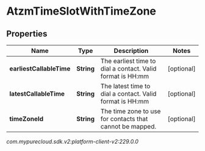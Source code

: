 # AtzmTimeSlotWithTimeZone


## Properties

| Name | Type | Description | Notes |
| ------------ | ------------- | ------------- | ------------- |
| **earliestCallableTime** | **String** | The earliest time to dial a contact. Valid format is HH:mm |  [optional] |
| **latestCallableTime** | **String** | The latest time to dial a contact. Valid format is HH:mm |  [optional] |
| **timeZoneId** | **String** | The time zone to use for contacts that cannot be mapped. |  [optional] |




_com.mypurecloud.sdk.v2:platform-client-v2:229.0.0_
